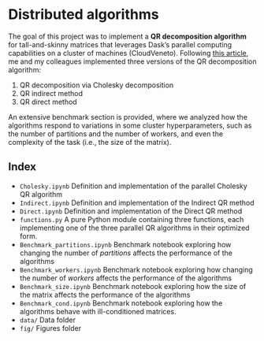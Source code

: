 # Distributed algorithms

The goal of this project was to implement a **QR decomposition algorithm** for tall-and-skinny matrices that leverages Dask’s parallel computing capabilities on a cluster of machines (CloudVeneto). Following [this article](https://arxiv.org/abs/1301.1071), me and my colleagues implemented three versions of the QR decomposition algorithm:
1) QR decomposition via Cholesky decomposition
2) QR indirect method
3) QR direct method

An extensive benchmark section is provided, where we analyzed how the algorithms respond to variations in some cluster hyperparameters, such as the number of partitions and the number of workers, and even the complexity of the task (i.e., the size of the matrix).

## Index
- `Cholesky.ipynb` Definition and implementation of the parallel Cholesky QR algorithm
- `Indirect.ipynb` Definition and implementation of the Indirect QR method
- `Direct.ipynb` Definition and implementation of the Direct QR method
- `functions.py` A pure Python module containing three functions, each implementing one of the three parallel QR algorithms in their optimized form.
- `Benchmark_partitions.ipynb` Benchmark notebook exploring how changing the number of _partitions_ affects the performance of the algorithms
- `Benchmark_workers.ipynb` Benchmark notebook exploring how changing the number of _workers_ affects the performance of the algorithms
- `Benchmark_size.ipynb` Benchmark notebook exploring how the size of the matrix affects the performance of the algorithms
- `Benchmark_cond.ipynb` Benchmark notebook exploring how the algorithms behave with ill-conditioned matrices.
- `data/` Data folder
- `fig/` Figures folder
